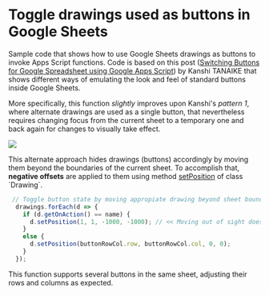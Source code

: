 # Toggle drawings used as buttons in Google Sheets

Sample code that shows how to use Google Sheets drawings as buttons to invoke Apps Script functions. Code is based on this post ([Switching Buttons for Google Spreadsheet using Google Apps Script](https://tanaikech.github.io/2020/07/27/switching-buttons-for-google-spreadsheet-using-google-apps-script/)) by Kanshi TANAIKE that shows different ways of emulating the look and feel of standard buttons inside Google Sheets.

More specifically, this function _slightly_ improves upon Kanshi's _pattern 1_, where alternate drawings are used as a single button, that nevertheless requires changing focus from the current sheet to a temporary one and back again for changes to visually take effect.

![](https://user-images.githubusercontent.com/12829262/101808688-ef987f00-3b16-11eb-9db1-f33ad986a241.gif)

This alternate approach hides drawings (buttons) accordingly by moving them beyond the boundaries of the current sheet. To accomplish that, **negative offsets** are applied to them using method [setPosition](https://developers.google.com/apps-script/reference/spreadsheet/drawing#setPosition(Integer,Integer,Integer,Integer)) of class `Drawing`.

```javascript
 // Toggle button state by moving appropiate drawing beyond sheet bounds
  drawings.forEach(d => {
    if (d.getOnAction() == name) {
      d.setPosition(1, 1, -1000, -1000); // << Moving out of sight does not require changing focus to / from another sheet to refresh!
    }
    else {
      d.setPosition(buttonRowCol.row, buttonRowCol.col, 0, 0);
    }
  });
```

This function supports several buttons in the same sheet, adjusting their rows and columns as expected.
